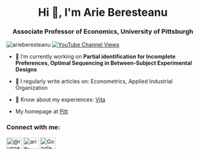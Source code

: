 <h1 align="center">Hi 👋, I'm Arie Beresteanu</h1>
<h3 align="center">Associate Professor of Economics, University of Pittsburgh</h3>

<p align="left"> 
 <img src="https://komarev.com/ghpvc/?username=arieberesteanu&label=Profile%20views&color=0e75b6&style=flat" alt="arieberesteanu" /> 
 
 <a href="https://www.youtube.com/channel/UCrmUbOOifPd3P9uoZamoqGg" target="_blank" rel="nofollow">
  <img alt="YouTube Channel Views" src="https://img.shields.io/youtube/channel/views/UCrmUbOOifPd3P9uoZamoqGg?style=social">
 </a>
 
</p>
 
- 🔭 I’m currently working on **Partial identification for Incomplete Preferences, Optimal Sequencing in Between-Subject Experimental Designs**

- 📝 I regularly write articles on: Econometrics, Applied Industrial Organization

- 📄 Know about my experiences: [Vita](https://sites.pitt.edu/~arie/PDFs/beresteanu_vita.pdf)

- My homepage at [Pitt](https://sites.pitt.edu/~arie/)

<h3 align="left">Connect with me:</h3>
<p align="left">

<a href="https://twitter.com/@runnervgn" target="blank"><img align="center" src="https://png-3.findicons.com/files/icons/653/the_spherical/128/twitter.png" alt="@runnervgn" height="30" width="40" /></a>
<a href="https://www.linkedin.com/in/arie-beresteanu-5b9b0013/" target="blank"><img align="center" src="http://www.pngall.com/wp-content/uploads/2016/07/Linkedin-PNG-File.png" alt="arie-beresteanu" height="30" width="40" /></a>
 <a href="https://scholar.google.com/citations?user=PHgD3DgAAAAJ&hl=en" target="blank"><img align="center" src="https://d2.alternativeto.net/dist/icons/google-scholar_98212.png?width=64&height=64&mode=crop&upscale=false" alt="Google Scholar" height="30" width="40" /></a>
</p>

